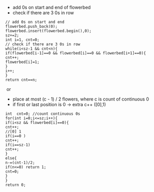 * add 0s on start and end of flowerbed
* check if there are 3 0s in row
```
// add 0s on start and end
flowerbed.push_back(0);
flowerbed.insert(flowerbed.begin(),0);
sz+=2;
int i=1, cnt=0;
// check if there are 3 0s in row
while(i<sz-1 && cnt<n){
if(flowerbed[i-1]==0 && flowerbed[i]==0 && flowerbed[i+1]==0){
cnt++;
flowerbed[i]=1;
}
i++;
}
return cnt==n;
```
​
or
​
* place at most (c - 1) / 2 flowers, where c is count of continuous 0
* if first or last position is 0 -> extra c++  ([0],1)
```
int  cnt=0; //count continuous 0s
for(int i=0;i<=sz;i++){
if(i<sz && flowerbed[i]==0){
cnt++;
//[0] 1
if(i==0 )
cnt++;
if(i==sz-1)
cnt++;
}
else{
n-=(cnt-1)/2;
if(n<=0) return 1;
cnt=0;
}
}
return 0;
```